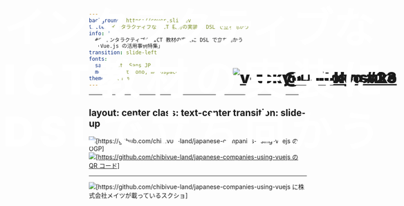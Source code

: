 ```yaml
---
background: https://cover.sli.dev
title: インタラクティブな ICT 教材の実装に DSL で立ち向かう
info: |
  ## インタラクティブな ICT 教材の実装に DSL で立ち向かう
  「Vue.js の活用事例特集」
transition: slide-left
fonts:
  sans: Noto Sans JP
  mono: Input Mono, monospace
theme: ./theme
---
```


<h1>
  <span class="line-1"><span class="accent">インタラクティブ</span>な</span>
  <br />
  <span class="line-2"><span class="accent">ICT教材</span>の実装に</span>
  <br />
  <span class="line-3"><span class="accent">DSL</span>で立ち向かう</span>
</h1>

<p class="abs-bl left-14 bottom-6">
  <a href="https://vuejs-meetup.connpass.com/event/355473/" class="flex gap-3 items-center"><img src="/vuejs-jp.png" alt="v-tokyo" class="w-10 pt-2" />v-tokyo #23</a>
</p>
<p class="abs-br right-14 bottom-6"><a href="https://x.com/naitokosuke">@naitokosuke</a></p>

<style>
h1 {
  margin-top: 2rem;
  font-size: 6rem !important;
  font-weight: 1000;
  line-height: 1.25;

  span {
    color: white;
  }

  .accent {
    color: color-mix(in srgb, var(--slidev-theme-primary), black 10%);
    font-weight: 1000;
  }

  .line-2 { letter-spacing: 1.05rem }
  .line-3 { letter-spacing: 0.82rem }
}

p {
  font-size: 2.25rem;
  font-weight: 1000;
  color: color-mix(in srgb, var(--slidev-theme-primary), black 10%);
}
</style>

---
layout: center
class: text-center
transition: slide-up
---

<div class="relative inline-block">
  <img src="/japanese-companies-using-vuejs.png" alt="[https://github.com/chibivue-land/japanese-companies-using-vuejs の OGP]" class="mx-auto h-130" />
  <a href="https://github.com/chibivue-land/japanese-companies-using-vuejs">
    <img src="/qr-japanese-companies-using-vuejs.png" alt="[https://github.com/chibivue-land/japanese-companies-using-vuejs の QR コード]" class="absolute bottom-4 right-10 z-10 w-70 screen-shot-embed" />
  </a>
</div>

<!--
突然ですが、みなさん、chibivue-land/japanese-companies-using-vuejs っていうリポジトリをご存知でしょうか？

このリポジトリは、chibivue land という Vue.js コミュニティ発のプロジェクトで、日本で Vue.js を採用している企業のリストを集めたリポジトリになっています。

ぜひ PR を送ってみてください〜
-->

---

<img src="/mates-on-japanese-companies-using-vuejs.png" alt="[https://github.com/chibivue-land/japanese-companies-using-vuejs に株式会社メイツが載っているスクショ]" class="flex items-center mx-auto screen-shot-embed" />

<div
  class="animated-ellipse"
  style="top: 54%; left: 8%; width: 594px; height: 90px;"
/>

<img src="/mates-logo.png" alt="株式会社メイツ" class="absolute bottom-66 left-140 w-36 mates-logo" />

<style scoped>
.animated-ellipse {
  @apply absolute border-4 border-red-500;
  transform: scale(0);
  animation: pop-in 0.4s ease-out forwards;
  animation-delay: 1s;
  transform-origin: center;
}
@keyframes pop-in {
  0% { transform: scale(0); opacity: 0; }
  60% { transform: scale(1.2); opacity: 1; }
  100% { transform: scale(1); }
}

img.mates-logo {
  transform: scale(0);
  animation: pop-in 0.4s ease-out forwards;
  animation-delay: 1s;
  transform-origin: center;
}
</style>

<!--
弊社株式会社メイツが一番上に載っているんです！

弊社も Vue.js で開発を行なっています。
-->

---
layout: center
class: text-center
transition: slide-up
---

<h1>株式会社メイツ</h1>

<p :class="$slidev.nav.clicks === 1 ? 'clicked' : ''">一言で表すと</p>

<img src="/edutech.png" alt="edutech" class="mx-auto my-4 px-4" :class="$slidev.nav.clicks === 1 ? 'clicked' : ''" />

<div
  v-if="$slidev.nav.clicks === 1"
  class="overlay"
>
  <img src="/aim-at-logo.png" alt="aim@" class="mx-auto my-4" />
  <img src="/reco-logo.png" alt="reco" class="mx-auto my-4 w-50" />
</div>

<div style="display: none;" v-click />

<style scoped>
p.clicked { color: var(--slidev-theme-background); }
img.clicked { filter: blur(40px); }

.overlay {
  top: 5vh;
}
</style>

<!--
さて、そんな Vue.js を採用している株式会社メイツですが、弊社を一言で表すと...

EdTech 企業です。
教育×テクノロジーで学習を支援しています。

(クリック)

主なプロダクトは 2 つ、aim@ と reco。

どちらも Vue、Nuxt で開発されています。今日は特に aim@ での Vue.js 活用事例についてお話しさせていただきます。
-->

---
layout: center
---

<div class="flex items-center gap-12">
  <div class="flex-shrink-0">
    <a href="https://x.com/naitokosuke"><img src="/naitokosuke-sns-icon.png" class="w-56 h-56 rounded-full shadow-lg" /></a>
  </div>
  <div class="flex-1">
    <h2 class="text-5xl font-bold mb-6">ナイトウコウスケ</h2>
    <ul class="space-y-3 text-3xl">
      <li class="flex items-center">
        <span class="text-[#42b883] mr-2">▸</span>
        Compostion API 生まれ script setup 育ち
      </li>
      <li class="flex items-center">
        <span class="text-[#35495e] mr-2">▸</span>
        <logos-vue class="h-7 mt-1 mr-2" /> 3.2+
      </li>
    </ul>
    <div class="mt-8 pt-6 border-t border-gray-200">
      <p class="text-2xl text-gray-600">
        株式会社メイツ (2025.02~) <img src="/mates-logo.png" class="ml-2 h-10 inline-block" /><br/>
        フロントエンドエンジニア
      </p>
    </div>
  </div>
</div>

<!--
ここで簡単に自己紹介をさせてください。

ナイトウコウスケと申します。

Composition API 生まれ、script setup 育ちということでやらせてもらっています。

2025 年 2 月から株式会社メイツにフロントエンドエンジニアとして入社しました。
-->

---
layout: center
---

<h1 class="text-8xl leading-36 font-bold mb-0">インタラクティブな<br /> ICT 教材の実装に<br /> DSL で立ち向かう</h1>

<div class="overlay overlay-white" v-click>
  <div>
    <h2 class="text-6xl">今日話すこと</h2>
    <ul class="mx-12 list-disc">
      <li class="text-5xl/24">株式会社メイツ</li>
      <li class="text-5xl/24">ICT 教材開発の課題</li>
      <li class="text-5xl/24">aim@ contents definition language</li>
    </ul>
  </div>
</div>

<style scoped>
.overlay { padding: 0 16px; }
</style>

<!--
「インタラクティブな ICT 教材の実装に DSL で立ち向かう」ということで、

（クリック）

今日お話しする内容は大きく 3 つです。

1つ目が株式会社メイツについて。
スライドの理解の補足程度に弊社について紹介させてください。

2つ目が  ICT 教材開発の課題。

そして3つ目が、その課題をどう解決したか、そのキーワードである aim@ contents definition language についてです。

Vue.js をどう活用して、複雑な要件に対応したか、実装の裏側までお見せしたいと思います。

それでは、まず株式会社メイツについて詳しくご紹介させてください。
-->

---
layout: section
---

<h1 class="flex items-center justify-center text-8xl gap-4">
  <span>株式会社メイツ</span>
  <img src="/mates-logo.png" alt="mates inc." class="w-24 mt-4" />
</h1>

<!--
では、改めて株式会社メイツについて詳しくご紹介します。
-->

---
transition: slide-up
---

<div class="grid gap-4 grid-cols-3 items-center text-5xl my-20">
  <ul class="grid gap-12">
    <li class="font-bold underline underline-#D79A02 underline-offset-8">学習塾事業</li>
    <li class="font-bold underline underline-#e82518 underline-offset-8">アプリ事業</li>
  </ul>

  <img src="/mates-teams.svg" alt="[メイツの事業概要図]" class="col-span-2" />
</div>

<!--
メイツは主に 2 つの事業を展開しています。

学習塾事業、直営の学習塾を運営しています。

アプリ事業、ICT 教材の開発・販売を行っています。

右の図を見ていただくと、各チームの関係性がわかると思います。

私が所属しているのがシステム開発チーム。ここでエンジニアがプロダクト開発をしています。

アプリ事業チームは aim@ の営業・販促活動を担当。

コンテンツ開発チームは、実際の教材コンテンツを作っています。
-->

---

<h1 class="flex items-center mb-12">
  <img src="/aim-at-logo.png" alt="aim@" aria-hidden="true" class="w-56" />
</h1>

<div class="grid grid-cols-2 gap-8 items-center">
  <ul class="space-y-4 text-4xl">
    <template v-if="$slidev.nav.clicks === 0">
      <li>学習塾向け ICT 教材</li>
      <li>定期テスト、英検、<br />高校入試、etc...</li>
      <li>Web アプリケーション</li>
    </template>
    <template v-if="$slidev.nav.clicks === 1">
      <li class="flex items-center">Web アプリ <logos-vue class="ml-2 h-8" /></li>
      <li>豊富な問題/解答形式</li>
      <li>マルチデバイス (& PWA)</li>
      <li>時間管理、メディアストリーミング、etc...</li>
    </template>
  </ul>
  <div>
    <img
      src="/aim-at-image.png"
      alt="[aim@ のイメージ]"
      class="mx-auto max-h-96"
    />
  </div>
</div>

<div style="display: none;" v-click />

<!--
では、ここからはアプリ事業の主力プロダクトの aim@ について紹介します。

まず aim@ は学習塾向けの ICT 教材プラットフォームです。

定期テスト対策、英検対策、高校入試対策など、幅広い学習コンテンツを提供しています。

Web アプリケーションとして作られています。

（クリック）

エンジニアイベントということで、aim@ の技術的な側面、特徴について説明します

技術的な特徴としては、Vue.js で構築された SPA です。

そして、ここが今日の話のポイントなんですが、とにかく豊富な問題形式・解答形式に対応しているんです。

マルチデバイス対応もしていて、PC、タブレット、スマートフォンすべてで動きます。PWA 対応も行っています。

他にも時間管理機能やメディアストリーミング機能など、学習に必要な機能を色々実装しています。
-->

---
class: text-center
layout: section
transition: slide-up
---

<h1 class="text-6xl">学習教材のドメイン知識は複雑</h1>

<p class="text-5xl">(一般的な話)</p>

<!--
ここで皆さんに学習教材のことについて少し考えていただきたいです。
塾や学校で使ったことのある学習教材についてです。

学習教材のドメイン知識って、実はめちゃくちゃ複雑なんです。
-->

---
transition: slide-up
---

<div class="mx-auto grid items-center justify-center">
  <h1>多様な学習形式と多様な問題形式</h1>
  <div class="grid grid-cols-3 gap-16 mx-auto">
    <ul class="grid gap-6 text-3xl border border-lightblue-200 bg-lightblue-50 rounded-lg p-4 h-100">
      <li>テスト</li>
      <li>一問一答</li>
      <li>ドリル</li>
      <li>模試</li>
      <li>講義動画</li>
      <li>インプット教材</li>
    </ul>
    <div class="grid col-span-2 grid-cols-2 gap-16 border border-lightblue-200 bg-lightblue-50 rounded-lg p-4 h-100">
      <ul class="grid gap-4 text-3xl">
        <li>択一</li>
        <li>複数選択</li>
        <li>穴埋め</li>
        <li>長文記述</li>
        <li>正誤</li>
        <li>書き順</li>
        <li>並び替え</li>
      </ul>
      <ul class="grid gap-4 text-3xl">
        <li>数式</li>
        <li>画像問題</li>
        <li>長文読解</li>
        <li>グラフ</li>
        <li>リスニング</li>
        <li>スピーキング</li>
        <li>作文添削</li>
      </ul>
    </div>
  </div>
</div>

<!--
見てください、この多様性を。

左側が表現するならば学習形式です。

そして右側が問題形式。これがまた多い。

で、これらの組み合わせも考えられますよね。
テスト中の問題形式が全て同じとは限りませんよね。
-->

---
transition: slide-up
layout: center
class: text-center
---

<h2 class="flex items-center text-7xl">
  <img src="/aim-at-logo.png" class="aim-at-logo" alt="aim@" aria-hidden="true" />
  <span>で扱う問題形式</span>
</h2>

<style scoped>
.aim-at-logo {
  width: 240px;
  margin-right: 1rem;
}
</style>

<!--
aim@ では多様な学習形式、問題形式を対応しているのですが、今回の発表では問題形式に絞って説明していきます。

じゃあ実際に aim@ でどんな問題形式を扱っているか、いくつか  aim@ の学習画面イメージとともにピックアップして紹介します。
-->

---
transition: slide-up
---

<h1 class="text-7xl">ChoiceFormat</h1>

<div class="grid grid-cols-3 gap-4 text-3xl mt-12">
  <ul class="grid gap-4">
    <li>単一選択/複数選択</li>
    <li>複数重複選択</li>
    <li>選択肢の解除機能</li>
    <li>選択肢のシャッフル</li>
    <li>選択肢に数式</li>
    <li>解答欄の結合</li>
  </ul>
  <img
    src="/choice-format.png"
    alt="[選択式問題のスクリーンショット]"
    class="mx-auto col-span-2 screen-shot-embed"
  />
</div>

<!--
まず ChoiceFormat。選択式問題です。

単一選択と複数選択の切り替えはもちろん、複数重複選択っていうのもあって、これは同じ選択肢を何回も選べる機能です。

選択肢の解除もできます。間違えてタップしちゃったときとか。

さらに、選択肢のシャッフル機能。
解答の順番を覚える、学生の最終手段を対策する機能も。

選択肢に数式も表示できます。

解答欄の結合なんていうのもあって、これは一つの解答欄にカンマ区切りで解答を連ねる解答方法です。
-->

---
transition: slide-up
---

<h1 class="text-7xl">WriteFormat</h1>

<div class="grid grid-cols-3 gap-4 text-4xl mt-12">
  <ul class="grid gap-4">
    <li>textarea (作文)</li>
    <li>解答欄の伸び縮み</li>
    <li>解答欄のクリア</li>
  </ul>
  <img
    src="/write-format.png"
    alt="記述形式のスクリーンショット"
    class="mx-auto col-span-2 screen-shot-embed"
  />
</div>

<!--
次は WriteFormat。記述式問題です。

記述といっても答えだけ書くものとか作文のように長文回答もあります。

解答欄の伸び縮みもサポートしています。
いわゆる input 要素だと、長い入力を行うと最初に入力した文字が見えなくなったりしますよね。

解答欄のクリア機能も。
-->

---
transition: slide-up
---

<h1 class="text-5xl">KanjiHiraganaHandWritingFormat</h1>

<div class="grid grid-cols-3 gap-4 text-4xl mt-12">
  <ul class="grid text-5xl gap-4">
    <li>書き順</li>
    <li>消しゴム</li>
    <li>undo</li>
  </ul>
  <img
    src="/kanji-hiragana-hand-writing-format.png"
    alt="手書き形式のスクリーンショット"
    class="mx-auto col-span-2 screen-shot-embed"
  />
</div>

<!--
そして KanjiHiraganaHandWritingFormat。

漢字・ひらがなの手書き入力です。

aim＠ はタブレット学習も対応していて、
主にタブレット学習を想定した問題形式です。

書き順チェック、消しゴム、undo 機能などをサポートしています。
-->

---
transition: slide-up
---

<h1 class="text-7xl">全形式共通</h1>

<div class="grid grid-cols-3 gap-4 text-4xl mt-12">
  <ul class="grid">
    <li>マルバツ</li>
    <li>模範解答</li>
    <li>採点
    </li>
    <li>etc...</li>
  </ul>
  <img src="/scored-with-answer.png" alt="[採点後の模範解答の表示]" class="mx-auto col-span-2 screen-shot-embed" />
</div>

<!--
全形式共通の機能。

マルバツ、模範解答の表示、採点機能、などなど。
-->

---
transition: slide-left
---

<h1 class="text-7xl mb-16">他にも...</h1>

<ul class="space-y-8 text-5xl">
  <li>Hiragana (ひらがなのみ入力)</li>
  <li>SelfScoring (自己採点)</li>
  <li>Speak (音声入力)</li>
  <li>etc...</li>
</ul>

<!--
先ほどご紹介した3つの問題形式（Choice、Write、KanjiHiraganaHandWriting）以外にも、aim@ は様々な問題形式に対応しています。

その他の問題形式として：
- Hiragana: ひらがなのみ入力
- SelfScoring: 自己採点問題 - 生徒自身が模範解答と照らし合わせて採点
- Speak: スピーキング問題 - 音声入力により英語の発音練習などに対応
-->

---
layout: section
transition: slide-up
---

<h1 class="text-6xl">実際のコンテンツ開発とその課題</h1>

<!--
ここまでお見せした問題についても自社で開発していて、弊社のコンテンツ開発チームの方が作成しています。

aim@ のコンテンツ開発にはいくつかの課題がありました。
-->

---
transition: slide-up
---

<h1 v-click>元々の学習画面</h1>

<img src="/old-aim-at.png" alt="元々の学習画面" class="mx-auto screen-shot-embed" />

<p class="text-4xl" v-click>CSV + 問題画像</p>

<ul class="grid gap-4 text-4xl" v-click>
  <li>問題画像の拡大・縮小</li>
  <li>解答欄と問題文が離れている</li>
</ul>

<div class="overlay overlay-blur" v-click>
  <img src="/sp-csv.png" alt="スマホで見た CSV コンテンツ" class="mx-auto my-20 screen-shot-embed" />
</div>

<p v-click class="overlay text-7xl emoji">🥲</p>

<style scoped>
:is(h1, ul, p) {
  position: absolute;
  width: fit-content;
  z-index: 10;
  background-color: var(--vue-green);
  border-radius: 10px;
  padding: 10px;
}

h1 { top: 30px; left: 30px; }

ul { top:300px; right: 10px; }

p { top: 150px; right: 10px; }

p.emoji {
  top: 330px;
  left: 660px;
  z-index: 1000;
  height: 130px;
  width: 130px;
}

.overlay { img { height: 500px; } }
</style>

<!--
こちらも aim@ の学習画面です。
パッと見は教材としては良さそうですが、、、？

（クリック）

これが元々の学習画面です。
左にあるのは問題画像です。

（クリック)

問題文を PDF で作成して、それを画像化していました。

CSV + 問題画像で問題を作成していました。
問題文は PDF を画像化したもの。解答欄の情報は CSV で管理。画像は拡大・縮小のみ。
見てください、解答欄と問題文が完全に分離してるんです。

PC だとまだマシですけど...

（クリック）

見づらいですし解きづらいですね(泣)
-->

---

<img src="/csv-content.png" alt="CSV コンテンツ" class="mx-auto screen-shot-embed h-125" />

<div :class="$slidev.nav.clicks === 0 ? 'hidden' : 'overlay overlay-blur'">
  <div class="text-3xl bg-white/90 p-8 rounded-lg">
    <ul v-if="$slidev.nav.clicks === 1">
      <li>問題文中に出てくる解答欄に直接入力できない</li>
      <li>スマホで見ると問題も解答欄もどちらも狭い</li>
      <li>問題画像の読み込みが完了するまでコンテンツを利用できない</li>
    </ul>
    <ul v-if="$slidev.nav.clicks === 2">
      <li>CSV のバリデーションがめんどい</li>
      <li>コンテンツ作成時のプレビューが大変</li>
      <li>画像データなのでレスポンシブ対応が大変 <br />(画像の拡大縮小くらい)</li>
      <li>PDF は扱いたくない、、、</li>
    </ul>
  </div>
</div>

<div v-if="$slidev.nav.clicks === 3" class="overlay">
  <img
    src="/csv-question-data.png"
    alt="CSV の問題データ"
    class="screen-shot-embed"
  />
</div>

<div style="display: none;" v-click />
<div style="display: none;" v-click />
<div style="display: none;" v-click />

<style scoped>
.overlay {
  position: fixed;
  top: 0;
  left: 0;
  width: 100%;
  height: 100%;
  background: rgba(0, 0, 0, 0.05);
  display: flex;
  justify-content: center;
  align-items: flex-start;
  z-index: 1000;

  > div {
    background: rgba(255, 255, 255, 0.9);
    padding: 2rem;
    border-radius: 0.5rem;
    width: 80%;
    margin-top: 20vh;
    overflow-y: auto;
    box-shadow: 0 4px 6px rgba(0, 0, 0, 0.1);

    h2 {
      font-size: 1.5rem;
      margin-bottom: 1.5rem;
      color: #333;
    }

    ul {
      list-style-type: disc;
      padding-left: 1.5rem;
      margin-bottom: 1rem;

      ul {
        list-style-type: circle;
        margin-top: 0.5rem;
      }
    }

    li {
      margin-bottom: 0.5rem;
      line-height: 1.5;
    }
  }

  img { width: 94%; display: grid; align-self: center; }
}

.hidden { display: none; }
</style>

<!--
元々は CSV + 問題画像 で問題、コンテンツを作成していました。

（クリック）

まずユーザー視点。

問題文中に「（1）の答えは〜」って書いてあっても、その場所に入力できない。下の解答欄まで目線を移動しないといけない。

スマホだと問題も解答欄も狭かった。

画像だから読み込み終わるまでも使えない。

（クリック）

そして開発者視点。

CSV のバリデーションが大変です。

プレビュー機能も大変。

画像データだからレスポンシブ対応も大変。

PDF は扱いたくない。
-->

---
layout: section
transition: slide-up
---

<h1 class="text-8xl">DSL で立ち向かう</h1>

---
transition: slide-up
---

<h1>何でどうやってコンテンツを作る？(ベース)</h1>

<br />

<ul class="grid gap-8 text-6xl">
  <li>LaTeX？ <devicon-latex /></li>
  <li>HTML？ <logos-html5 /></li>
  <li>Markdown？ <logos-markdown /></li>
  <li>独自フォーマット？</li>
</ul>

<style scoped>
h1 { font-size: 46px; }
</style>

<!--
CSV 以外の選択肢を考えてみましょう、新しいコンテンツフォーマットを何にするか。
HTML？、Markdown？、LaTeX？、独自フォーマット？
-->

---
transition: slide-up
---

<h1 class="flex items-center gap-5 mb-0">LaTeX <devicon-latex text-7xl mt-2 /></h1>

<br />
<br />

<p class="text-6xl flex gap-2 items-center"><mdi-circle-outline class="text-green-500" />表現力</p>
<small class="ml-20">数式や図表の表現力が高い</small>

<br />
<br />

<p class="text-6xl flex gap-2 items-center"><mdi-triangle-outline class="text-blue-500" />Web との親和性</p>
<small class="ml-20">HTML に変換できるけど、、、</small>

<br />
<br />

<p class="text-6xl flex gap-2 items-center"><mdi-triangle-outline class="text-blue-500" />馴染みのない開発者も多少</p>
<small class="ml-20">開発者都合だけど、、、</small>

<!--
まず LaTeX。

表現力、特に数式の表現力はピカイチです。教材では数式めちゃくちゃ使うので、これは魅力的。

図表とか複雑なレイアウトもできる。印刷してもキレイ。

でも...Web との親和性がちょっと...

HTML に変換できるっちゃできるけど、完璧じゃない。

あと、開発者もそうだけど、コンテンツ開発チームの人たちが LaTeX 知ってるかっていうと...

数式は魅力的だけど、Web アプリのフォーマットとしては厳しいなと。

ちなみにぼくは大学の課題は Word でやってました。
-->

---
transition: slide-up
---

<h1>HTML <logos-html5 /> (+ CSS)</h1>

<br />
<br />

<p class="text-6xl flex gap-2 items-center"><mdi-circle-outline class="text-green-500" />Web での表現力</p>

<br />
<br />

<p class="text-6xl flex gap-2 items-center"><mdi-close class="text-red-500" />手書きが面倒</p>
<small class="ml-20">タグを全部書くのが大変</small><br />
<small class="ml-20">数式も MathML で書く、、、？</small>

<!--
次、HTML。

Web での表現力は当然最高です。だって Web の標準ですから。

手書きは大変ですよね。
数式も MathML でも書けますが、、、
-->

---
transition: slide-up
---

<h1>Markdown <logos-markdown /></h1>

<br />
<br />

<p class="text-6xl flex gap-2 items-center"><mdi-circle-outline class="text-green-500" />比較的書きやすい/読みやすい</p>

<br />
<br />

<p class="text-6xl flex gap-2 items-center"><mdi-circle-outline class="text-green-500" />拡張が容易</p>
<small class="ml-20">既存のプロセッサやプラグインが利用できる(markdown-it など)</small>

<!--
そして Markdown。

比較的書きやすいし、読みやすいですよね。

拡張も簡単。
パーサー、markdown-it とか使えばプラグインも使える。
-->

---
layout: center
transition: slide-left
---

<div class="grid gap-8 text-7xl">
  <p>HTML を書きたい！</p>
  <p>(手書きは大変)</p>
  <p>HTML を簡潔に書きたい！！</p>
  <p>基本的には Markdown で</p>
  <p>LaTeX などは局所的に</p>
</div>

---
layout: section
class: text-7xl
transition: view-transition
---

<br />

<h1 class="flex items-center justify-center gap-12">
  <span class="view-a">A</span><span class="view-c">C</span><span class="view-d">D</span><span class="view-l">L</span>
</h1>

<style scoped>
.view-a { view-transition-name: a; color: var(--aim-at-red) !important; }
.view-c { view-transition-name: c; color: var(--aim-at-red) !important; }
.view-d { view-transition-name: d; color: var(--aim-at-red) !important; }
.view-l { view-transition-name: l; color: var(--aim-at-red) !important; }
</style>

---
layout: center
class: text-center
transition: view-transition
---

<h1><span class="view-a">A</span>im@ <span class="view-c">C</span>ontents <span class="view-d">D</span>efinition <span class="view-l">L</span>anguage</h1>

<style scoped>
.view-a { view-transition-name: a; color: var(--aim-at-red); }
.view-c { view-transition-name: c; color: var(--aim-at-red); }
.view-d { view-transition-name: d; color: var(--aim-at-red); }
.view-l { view-transition-name: l; color: var(--aim-at-red); }
</style>

---
transition: slide-up
---

<h1>
  <span class="view-a">A</span>im@ 
  <span class="view-c">C</span>ontents 
  <span class="view-d">D</span>efinition 
  <span class="view-l">L</span>anguage
</h1>

<div class="grid gap-16">
  <h2 class="text-4xl grid items-center">
    Markdown 拡張した DSL <span class="text-2xl">
    (<span class="font-bold text-#2897c8">D</span>omain <span class="font-bold text-#2897c8">S</span>pecific <span class="font-bold text-#2897c8">L</span>anguage)</span>
  </h2>
  <div class="grid grid-cols-3 gap-24">
    <div>
      <ul class="grid gap-2 text-3xl">
        <li>KaTeX</li>
        <li>ルビ、画像、動画</li>
        <li>sanitize</li>
      </ul>
    </div>
    <div class="col-span-2">
      <ul class="grid gap-2 text-3xl">
        <li>塾固有のレイアウト</li>
        <li>専用のタグ</li>
        <li>問題ごとのメタ情報</li>
      </ul>
    </div>
  </div>
  <div v-click class="overlay overlay-white">
    <div>
      <p class="text-5xl text-center">
        <span>1 問の問題、ヒント、解説、メタ情報を</span><br />
        <span>1 つのファイルで記述できる</span>
      </p>
      <p class="text-3xl text-end mt-15 mr-5"><logos-vue text-3xl mr-2 />SFC...?</p>
    </div>
  </div>
</div>

<style scoped>
.view-a { view-transition-name: a; color: var(--aim-at-red); }
.view-c { view-transition-name: c; color: var(--aim-at-red); }
.view-d { view-transition-name: d; color: var(--aim-at-red); }
.view-l { view-transition-name: l; color: var(--aim-at-red); }

.overlay {
  p:first-child {
    margin-top: 100px;
    background-color: var(--slidev-theme-background);
    padding: 10px;
    border-radius: 10px;
    border: 2px solid var(--slidev-theme-text);
  }
}
</style>

<!--
ここからは、実際にメイツで使用しているDSLである「ACDL」についてご紹介します。

ACDLは「Aim@ Contents Definition Language」の略で、教材コンテンツを記述するためのMarkdownベースのDSLです。

このDSLには以下の特徴があります：

1. Markdownの拡張機能
   - KaTeXによる数式表現
   - ルビ（ふりがな）機能
   - 画像・動画の埋め込みサポート

2. 塾業界特有の機能
   - 塾固有のレイアウト
   - 専用タグ（<aim-question>、<aim-hint>、<aim-answer>）
   - 問題ごとのメタ情報管理

3. セキュリティと品質
   - XSS対策のためのsanitize処理
   - 安全な属性・タグのみを許可する厳格な制御

クリックすると表示される最後のメッセージにある「SFC」は、Vue.jsのSingle File Componentを意識した設計思想を示唆しています。
-->

---
transition: slide-up
---

<h1 class="text-4xl">ACDL 例</h1>

<div class="grid grid-cols-2 gap-2">

<!-- prettier-ignore -->
```markdown
<aim-question>
## 因数分解小テスト

### １. 因数分解しなさい

(1) $9x^2 - 16=$ <aim-input />
</aim-question>

<aim-meta>
配点: '0'
解説画像:
  - kaisetsu.png
問題種類*: その他
問題形式: 演習問題形式
...
</aim-meta>
```

```markdown
<aim-answer>
(1) $9x^2 - 16 = (3x + 4)(3x - 4)$

<aim-img
  filename="kaisetsu.png"
  width="600px"
/>
</aim-answer>

<aim-hint>
# ヒント

- ヒント 1
- ヒント 2
- ヒント 3

</aim-hint>
```

</div>

<style scoped>
:deep(.slidev-code) {
  code {
    font-size: 1.2rem;
    line-height: 1.3;
  }
}
</style>

<!--
# ACDL の例

こちらが ACDL の実際の記述例です。

左側に問題とメタ情報、右側に解答とヒントが記述されています。

- aim-question タグで問題文を記述
- aim-input タグで解答欄を配置
- aim-meta タグで配点や問題種別などのメタ情報を管理
- KaTeX で数式を表現

このように、一つのファイルで問題、解答、ヒント、メタ情報をすべて管理できます。
Vue の SFC のようなイメージですね。
-->

---

<img src="/cms-example.png" alt="aim@ CMS のサンプル" class="w-200 mx-auto screen-shot-embed" />

<!--
# ACDL コンテンツを管理する CMS

こちらは実際に ACDL で記述したコンテンツを管理する CMS の画面です。

CMS も自社で開発しています。

左側に ACDL のエディタ、右側にプレビューが表示されています。
コンテンツ開発者はリアルタイムでプレビューを確認しながら、問題を作成できます。

SFC のように単一のファイルになっていることで、CMS エディタを使わなくても手元のエディタでファイルを編集することも可能です。
CMS からダウンロードして、手元のエディタで修正してアップロードする、、、のように

これにより、CSV + 画像の時代と比べて、コンテンツ開発の DX が大幅に改善されました。
-->

---
layout: section
transition: slide-up
---

<h1 class="text-6xl">ACDL のランタイム</h1>

<!--
# ACDL のランタイム
-->

---
transition: slide-up
layout: center
---

<div class="grid grid-cols-2 gap-6">
  <div class="border border-gray-300 rounded-xl p-6 shadow-lg w-110">
    <h2 class="text-4xl font-bold mb-4">ユーザー入力</h2>
    <ul class="space-y-2 text-2xl">
      <li class="flex items-start">
        <span class="mr-2 mt-1">•</span>
        自作ソフトウェアキーボード
      </li>
      <li class="flex items-start">
        <span class="mr-2 mt-1">•</span>
        入力フィールドの状態管理
      </li>
      <li class="flex items-start">
        <span class="mr-2 mt-1">•</span>
        解答のバリデーション
      </li>
    </ul>
  </div>
  <div class="border border-gray-300 rounded-xl p-6 shadow-lg">
    <h2 class="text-4xl font-bold mb-4">メディアの取り扱い</h2>
    <ul class="space-y-2 text-2xl">
      <li class="flex items-start">
        <span class="mr-2 mt-1">•</span>
        ストリーミング
      </li>
      <li class="flex items-start">
        <span class="mr-2 mt-1">•</span>
        プレイヤー
      </li>
      <li class="flex items-start">
        <span class="mr-2 mt-1">•</span>
        認可
      </li>
      <li class="flex items-start">
        <span class="mr-2 mt-1">•</span>
        cleanup の処理
      </li>
    </ul>
  </div>
</div>

<!--
# DSL だけでは動かない

ACDL で記述しただけでは、まだインタラクティブな教材は完成しません。
実際に動作させるためには、様々な技術要素を実装する必要があります。

これは一般的なプログラミング言語でも同じです。
- 言語仕様（Language Specification） だけでは実行できない
- ランタイム（Runtime Environment） が必要
- インタープリタ/コンパイラ（Interpreter/Compiler） による変換
- 実行環境（Execution Environment） でのリソース管理

ACDL も同様に、DSL として以下が必要：
- パーサー（Parser）：ACDL を解析して AST に変換
- レンダラー（Renderer）：AST から HTML を生成
- ランタイムシステム（Runtime System）：インタラクティブ機能の実装

そしてここからが本題です。実際にインタラクティブな教材として動作させるために必要な技術要素を見てみましょう。

左側のボックス：ユーザー入力
- 自作ソフトウェアキーボード：数式入力、英語入力、手書き入力など、様々な入力方法に対応
- 入力フィールドの状態管理：フォーカス状態、入力値、バリデーション状態など
- 解答のバリデーション：数式の正しさ、文字数制限など

右側のボックス：メディアの取り扱い
- ストリーミング：動画や音声のストリーミング再生
- プレイヤー：再生・一時停止・シークなどの制御
- 認可：メディアファイルへのアクセス権限管理
- cleanup の処理：メモリリークを防ぐための適切なリソース管理

これらの複雑な機能を実装しつつ、先ほど話した「Vue と生 DOM の混在」「命令的な記述」「nextTick() 問題」といった課題を解決する必要があります。

実際の動作にはランタイム実装が不可欠で、これが今日のメインテーマです。
-->

---

<h1>インタラクション実装 (ランタイム) の課題</h1>

<br />

<div v-if="$slidev.nav.clicks === 0" class="text-4xl grid">
  <ul class="grid gap-10">
    <li>コンテンツは DSL で記述されて、生の HTML (DOM) <br />に変換される</li>
    <li><logos-vue /> で実装する部分と生 DOM を混ぜ合わせて<br />インタラクティブにする必要がある</li>
  </ul>
  <br />
  <span class="mb-4 text-3xl">例えば</span>
  <span class="text-2xl font-bold">ソフトウェアキーボード、採点処理時に正誤を表示、etc...</span>
</div>

<div v-if="$slidev.nav.clicks === 1" class="overlay overlay-white">
  <div>
    <ul class="text-4xl grid gap-6">
      <li>愚直にやると <logos-vue /> の世界と生 DOM の世界を<br />何度も行き来することになる</li>
      <li>
        生 DOM をいじると UI の記述が命令的になる
        <ul class="mt-6 text-3xl grid gap-4 list-disc px-10">
          <li>selector はどうするか</li>
          <li>その時点での DOM 全体の構造が不明</li>
          <li>イベントリスナーの管理がめんどくさい</li>
        </ul>
      </li>
    </ul>
    <p class="mt-12 font-bold text-4xl text-center">UI の仕様がわからなくなる (なんでもできてしまう)</p>
  </div>
</div>

<p v-if="$slidev.nav.clicks === 2" class="text-4xl leading-18">
  あらゆるところで <logos-vue /> のスケジューラーのことを考慮<br />しながら実装する必要がある
  <br />
  <span class="text-3xl">(どこで nextTick() を使うか使わないか)</span>
</p>

<template v-if="$slidev.nav.clicks === 3">
  <p class="text-4xl font-bold underline mt-4">これらをうまく解決したい</p>

  <ul class="text-5xl grid gap-10 mt-10">
    <li><logos-vue /> と生 DOM の組み合わせ</li>
    <li>生 DOM 操作の命令的な記述</li>
    <li><logos-vue /> のスケジューラー (nextTick())</li>
  </ul>
</template>

<div style="display: none;" v-click />
<div style="display: none;" v-click />
<div style="display: none;" v-click />

<style scoped>
h1 { font-size: 47px; }
</style>

<!--
DSL で作られた教材コンテンツは後で触れますが、静的な HTML に変換されます。
ただの静的な HTML として表示するだけでなく、インタラクティブにする必要があります。

DSL から生成された生の DOM と、Vue.js で実装するインタラクティブな機能を組み合わせる必要があるという話です。

ソフトウェアキーボードは、例えば数学の問題で数式を入力する際に、特殊な記号（分数、ルート、累乗など）を簡単に入力できるようにする仮想キーボードのことです。通常のキーボードでは入力しづらい数学記号を、画面上のボタンをクリックして入力できます。

(クリック)

Vue.js の仮想 DOM の世界と、DSL から生成された実際の DOM を行き来すると、どちらがどの部分を管理しているのか複雑になります。

生の DOM を直接操作すると：
- どの要素を選ぶか（querySelector など）を文字列で指定する必要がある
- DOM の構造が変わったときに壊れやすい
- イベントリスナーの登録・解除を手動で管理する必要がある
- コードを読んでも、どういう UI になるのか想像しづらい

(クリック)

Vue.js には内部的にスケジューラーがあり、DOM の更新タイミングを最適化しています。

nextTick() は、Vue が DOM を更新した後に実行したい処理を予約する関数です。Vue と生 DOM を混在させると、このタイミング制御が複雑になり、バグの原因になりやすいです。
「`nextTick()` を使わないと動かない」みたいなコメントが、、、
-->

---
transition: slide-up
---

<h1 class="text-6xl">ランタイムの実装のアプローチ</h1>

<p class="text-5xl mt-16">実装を 2 つの空間に分離する</p>

<div class="grid grid-cols-2 gap-8 mt-10">
  <div class="border p-8 border-solid border-gray-300 rounded-lg">
    <h2 class="text-6xl mb-4 font-bold">Infra</h2>
    <p class="text-4xl mt-8">UI 更新の仕組み</p>
  </div>
  <div class="border p-8 border-solid border-gray-300 rounded-lg">
    <h2 class="text-6xl mb-4 font-bold">Impl</h2>
    <p class="text-4xl mt-8">ビジネスロジック</p>
  </div>
</div>

<!--
Infra: Bridge を動くようにする、Bridge が更新されたらどう UI を更新するかについての実装
Impl: Bridge を使って UI に関するビジネスロジックをかく
-->

---

# Infra のアーキテクチャ

<img
  src="/aim-at-markdown-arch.png"
  alt="aim@ のアーキテクチャ"
  class="w-145 mx-auto"
/>

<p
  style="position: absolute; bottom: 345px; right: 520px;"
  class="text-4xl description"
  v-click
>
  宣言的な UI の状態
  <br />
  (デカい reactive object)
</p>

<p
  style="position: absolute; bottom: 130px; right: 100px;"
  class="text-4xl description"
  v-click
>
  ACDL → HTML
</p>

<p
  style="position: absolute; bottom: 235px; right: 20px;"
  class="text-4xl description"
  v-click
>
  HTML にインタラクティブな機能を注入
</p>

<style scoped>
.description {
  background-color: var(--slidev-theme-accent);
  color: var(--slidev-theme-background);
  padding: 10px 20px;
  border-radius: 10px;
  font-weight: bold;
}
</style>

<!--
それでは、Infra レイヤーのアーキテクチャを見ていきましょう。

この図は、aim@ のランタイムがどう動いているかを示したものです。
大きく3つのコンポーネントに分かれています。

（クリック）

Bridge。
これは巨大なリアクティブオブジェクトで、UI のすべての状態を管理しています。
選択肢の選択状態、入力値、フォーカス状態、採点結果など、あらゆる情報がここに集約されています。
Vue.js の ref() で作られているので、状態が変わると自動的に UI が更新されます。

（クリック）

Render。
ACDL で書かれたマークダウンを HTML に変換する役割です。
markdown-it をベースに、独自の拡張を加えて、aim-input タグなどを適切な HTML に変換します。

（クリック）

Hydration。
Render で生成された静的な HTML に、インタラクティブな機能を注入します。
イベントリスナーの設定、Bridge との接続、DOM 要素の参照保持などを行います。

それぞれ詳しく見ていきましょう。
-->

---

<h1 class="text-6xl">Render</h1>

<div class="grid grid-cols-3">
<div>

<ul class="grid gap-4 text-4xl">
  <li>ACDL → HTML</li>
  <br />
  <li>pre process</li>
  <li>post process</li>
  <li>sanitize</li>
</ul>

</div>
<div class="col-span-2">

<!-- prettier-ignore -->
```ts
function render(
  s: string,
  opts?: RenderOptions
): string {
  return [
    preProcess,
    markdown.render,
    postProcess,
    sanitize,
  ].reduce((acc, p) => p(acc, opts), s);
}

interface RenderOptions {
  shouldRenderMedia: boolean;
  isVertical: boolean;
  // etc...
}
```

</div>
</div>

<div
  v-if="$slidev.nav.clicks === 1"
  class="overlay overlay-blur"
  style="overflow: hidden; padding: 10px;"
>
<div class="w-200 relative">

<div class="absolute top-7 right-10 text-white bg-gray-800 px-2 py-1 rounded text-3xl font-bold z-10">ACDL</div>

<!-- prettier-ignore -->
```html
## 因数分解小テスト

### １. 因数分解しなさい

(1) $9x^2 - 16=$ <aim-input />
```

<div
  class="absolute top-7 right-10 text-white bg-gray-800 px-2 py-1 rounded text-3xl font-bold z-10"
  style="margin-top: 10rem;;"
>
  HTML
</div>

<br />

```html
<div class="pa-2 rendered overflow-y-auto full-height">
  <h2>因数分解小テスト</h2>
  <h3>１. 因数分解しなさい</h3>
  <p>
    (1)
    <span class="katex">
      <span class="katex-html">
        <span class="base">
          <span
            class="strut"
            style="height:0.897438em;vertical-align:-0.08333em;"
          ></span>
          <span class="mord">9</span>
          <span class="mord">
            <span class="mord mathnormal">x</span>
            <span class="msupsub">
              <span class="vlist-t">
                <span class="vlist-r">
                  <span class="vlist" style="height:0.8141079999999999em;">
                    <span style="top:-3.063em;margin-right:0.05em;">
                      <span class="pstrut" style="height:2.7em;"></span>
                      <span class="sizing reset-size6 size3 mtight">
                        <span class="mord mtight">2</span>
                      </span>
                    </span>
                  </span>
                </span>
              </span>
            </span>
          </span>
          <span
            class="mspace"
            style="margin-right:0.2222222222222222em;"
          ></span>
          <span class="mbin">−</span>
          <span
            class="mspace"
            style="margin-right:0.2222222222222222em;"
          ></span>
        </span>
        <span class="base">
          <span
            class="strut"
            style="height:0.64444em;vertical-align:0em;"
          ></span>
          <span class="mord">1</span>
          <span class="mord">6</span>
          <span
            class="mspace"
            style="margin-right:0.2777777777777778em;"
          ></span>
          <span class="mrel">=</span>
        </span>
      </span>
    </span>
    <span class="question-field">
      <span class="question-field-input-wrapper">
        <input class="question-field-input" data-aim-tag="" placeholder="" />
      </span>
      <span class="question-field-error"></span>
    </span>
  </p>
</div>
```

</div>
</div>

<div v-click style="display: none;" />

<style scoped>
.overlay {
  display: grid;
  justify-items: center;
}

:deep(.slidev-code) {
  code { font-size: 1.1rem; line-height: 1.2; }
}
</style>

<!--
Render についてです。

実は render と言いつつ、preProcess、postProcess、sanitize も含まれています。

RenderOptions で、縦書きモードやメディア表示の制御など、レンダリング時の設定を指定します。

（クリック）

実際の変換例はこんな感じです。
-->

---
transition: slide-up
---

<h1 class="text-5xl">Bridge</h1>

<div class="grid gap-8">
<ul class="grid gap-2">
  <li class="text-3xl">宣言的な UI の状態</li>
  <li class="text-3xl">問題データから作成されるリアクティブオブジェクト</li>
</ul>

<div>

<img src="/vue-bridge-dom.drawio.svg" alt="what is bridge?" class="w-170 mx-auto" />

</div>
</div>

<!--
Bridge について。

Bridge とはその名の通り、橋渡しの役割をもつオブジェクトです。

Vue と 実 DOM を繋ぐ役割を持っています。

宣言的な  UI の状態を表現しています。

問題データから取得される巨大なオブジェクト、リアクティブオブジェクトです。
-->

---
layout: center
transition: slide-up
---

<img src="/bridge-structure.drawio.svg" alt="what is bridge?" class="h-120 mx-auto" />

<div v-if="$slidev.nav.clicks === 1" class="overlay overlay-blur">
<div class="bg-white/90 p-8 rounded-lg">

```ts
const bridge = ref<MarkdownQuestionBridge | null>(null);

interface MarkdownQuestionBridge {
  questionFormatsBridges: QuestionFormatBridge[];
}

type QuestionFormatBridge =
  | SingleFormatBridge
  | SpeakFormatBridge
  | ChoiceFormatBridge
  | WriteFormatBridge
  | SelfScoringFormatBridge;
//  ...
```

</div>
</div>

<div v-click style="display: none;" />

<style scoped>
.overlay {
  > div {
    width: fit-content;
    display: grid;
    justify-self: center;
    place-items: center;
    height: 100%;

    :deep(.slidev-code) {
      code {
        font-size: 1.5rem;
        line-height: 1.3;
      }
    }
  }
}
</style>

<!--
Bridge の構造を図にするとこのようになります。

ユーザーからの入力を受け取るためのキーボードの情報を持ちます。

また、解答のの正誤情報も持ちます。

QuestionField とは HTMLInputElement とそのラッパーであり、入力された値や class 名のリストを持ちます。

(クリック)

コードで簡略的に表現するとこのようになります。
-->

---
transition: slide-left
---

<h1 class="text-5xl">Bridge は巨大リアクティブオブジェクト</h1>

<div class="grid gap-8 mt-12">
  <p class="text-5xl text-gray-600"><span v-mark="{ color: 'var(--aim-at-red)' }">すべての UI 状態を管理</span></p>

  <div class="mt-8">
    <p class="text-4xl flex items-center gap-2"><logos-vue /> の reactivity system が嬉しい</p>
    <div class="grid grid-cols-2 gap-8 mt-12">
      <div class="p-8 border bg-#42b883 rounded-lg text-center">
        <p class="text-4xl font-bold text-#35495e">.value</p>
      </div>
      <div class="p-8 border bg-#35495e rounded-lg text-center">
        <p class="text-4xl font-bold text-#42b883">deep watch</p>
      </div>
    </div>
  </div>
</div>

<style scoped>
.text-aim-at-red { color: var(--aim-at-red); }
</style>

<!--
# Bridge と Vue の相性

Bridge は巨大なリアクティブオブジェクトとして、すべての UI 状態を管理しています。

(クリック)

全ての UI の状態を管理、表現する単一のリアクティブオブジェクトです。

Vue の reactivity system と特に相性が良い点：

## .value インターフェース
```ts
bridge.value.questionFormatsBridges[0].values[0] = "新しい値"
// → 自動的に UI が更新される
```

深くネストしたプロパティへのアクセスでも、Vue の reactivity が追跡してくれるため、
値を変更するだけで自動的に UI が更新されます。

## deep watch
```ts
watch(bridge, () => {
  hydratedHandler?.update?.()
}, { deep: true })
```

`{ deep: true }` オプションにより、巨大なオブジェクト構造の中の
どこかが変更されても検知できます。

Vue の Proxy ベースの reactivity system は、
このような巨大なオブジェクト構造でも効率的に動作します。
-->

---
transition: slide-up
---

<h1 class="text-8xl">Hydration</h1>

<br />

<div class="grid grid-cols-2">

<ul class="grid gap-10 ">
  <li class="text-4xl">DOM と Bridge のリンク</li>
  <li class="text-3xl">Vue の世界の外で DOM 操作</li>
</ul>

```ts
hydrate({
  markdownQuestionBridge,
  inputElementClassName,
  // ...
});
```

</div>

<style scoped>
:deep(.slidev-code) {
  height: fit-content;
  code {
    font-size: 1.5rem;
    line-height: 1.3;
  }
}
</style>

<!--
SSR やってる人は聞き覚えがあるかもしれませんね。静的な HTML に動的な機能を注入するプロセスです。

Hydration の役割は2つ。

1つ目、DOM と Bridge のリンク。
Render で生成された HTML の DOM 要素を取得して、Bridge の状態と接続します。

2つ目、Vue の世界の外で DOM 操作。
ACDL から生成された DOM は Vue の管理外なので、イベントリスナーの設定とか、直接 DOM をいじる必要があるんです。

hydrate 関数に Bridge とセレクタ情報を渡すと、静的な HTML が動的になります。

SSR の Hydration と似てますけど、Vue の仮想 DOM じゃなくて、独自の Bridge を使ってるところが違います。
-->

---
transition: slide-up
---

<p class="text-5xl">{{ message }}</p>

<br />
<br />

````md magic-move
```ts
const real: document.getElementById(hydrationId);
```

```ts
ctx.markdownQuestionBridge.value?.questionFormatsBridges.forEach(
  (markdownQuestionFormat, i) => {
    switch (markdownQuestionFormat.type) {
      case QuestionFormatBridgeType.Write:
      case QuestionFormatBridgeType.Choice: {
        hydrateInput(ctx, real, markdownQuestionFormat, i);
        break;
      }
      // ...
    }
  }
);
```

```ts
function hydrate(ctx: HydrateContext): HydratedHandler {
  // ...
  const update = () => {
    try {
      internalUpdate(ctx, real);
    } catch (e) {
      // error handling
    }
  };

  // HydratedHandler
  return { update /* ... */ };
}
```
````

<script setup>
import { computed } from "vue";
const message = computed(() => {
  if ($slidev.nav.clicks === 0) return "1. 対象の DOM 要素を取得";
  if ($slidev.nav.clicks === 1) return "2. DOM に Bridge を hydrate ";
  if ($slidev.nav.clicks === 2) return "3. HydratedHandler の生成";
  return "";
});
</script>

<style scoped>
:deep(.slidev-code) {
  font-size: 1.4rem !important;
  line-height: 1.3 !important;
}
</style>

<!--
Hydration のプロセスは3ステップ。

1つ目、対象の DOM 要素を取得。
querySelector で ACDL から生成された解答欄を全部取ってきます。

2つ目、DOM に Bridge を hydrate。
Bridge の各 QuestionFormat に対応する DOM 要素を見つけて、hydrateInput を実行。これで DOM と Bridge の状態がつながります。

3つ目、HydratedHandler の生成。
update 関数を返します。Bridge の状態が変わったときに、この update を呼ぶと DOM が更新される仕組み。

「これって SSR の Hydration と同じ？」ってよく聞かれるんですけど、概念は似てます。でも Vue の仮想 DOM じゃなくて独自の Bridge を使ってるところが違います。
-->

---

<!-- prettier-ignore -->
```ts
// bridge を生成
bridge.value = build(questionFormats, /* ... */);

// DOM を生成 (v-html で挿入)
renderedQuestionText.value = render(acdl, /* ... */);

// bridge を DOM に hydrate
nextTick(() => {
  hydratedHandler = hydrate({
    markdownQuestionBridge: bridge,
    targetSelector: "#question-42445345736", 
    /* ... */
  });
});
```

<br />

<!-- prettier-ignore -->
```ts
// Bridge を watch して受け取った HydratedHandler を実行することで UI を更新する
const bridge = ref<MarkdownQuestionBridge | null>(null);
watch([bridge, activeQuestionFieldInfo], () => hydratedHandler?.update?.(), 
  { deep: true },
);
```

<div v-if="$slidev.nav.clicks === 1" class="overlay">

<img
  src="/aim-at-markdown-arch.png"
  alt="aim@ のアーキテクチャ"
  class="mx-auto h-130"
/>

</div>

<div v-click style="display: none;" />

<style scoped>
h1 {
  font-size: 4rem;
  position: absolute;
  top: 10px;
  right: 10px;
  z-index: 999;
  border: 1px solid var(--slidev-theme-text);
  padding: 1px;
  border-radius: 10px;
}


:deep(.slidev-code) {
  code {
    font-size: 1.1rem;
    line-height: 1.3;
  }
}
</style>

<!--
実際のコードでどう実装してるか見てみましょう。

まず Bridge を生成。
```ts
bridge.value = build(questionFormats, /* ... */);
```
問題データから巨大なリアクティブオブジェクトを作ります。

次に HTML を生成。
```ts
renderedQuestionText.value = render(markdown, /* ... */);
```
ACDL を HTML に変換。これを v-html で DOM に突っ込みます。

そして Hydration。
```ts
nextTick(() => {
  hydratedHandler = hydrate({ /* ... */ });
});
```
nextTick 重要です！DOM のレンダリングを待たないと、hydrate が空振りします。

最後に自動更新の設定。
```ts
watch([bridge, activeQuestionFieldInfo], () => hydratedHandler?.update?.(), 
  { deep: true },
);
```
deep: true で Bridge の中身まで全部監視。変更があったら update を呼ぶ。

（クリック）

この図を見ると、全体の流れがわかりやすいですね。Bridge が中心にあって、Render と Hydration がそれを DOM につなげている。

これで ACDL のコンテンツが Vue.js のリアクティビティを活かした教材になるんです。
-->

---

<h1 class="text-7xl">ここまでで Infra は揃った</h1>

<br />

<p class="text-6xl leading-18">Bridge を操作することで<br />UI が更新される</p><br />
<p class="text-6xl leading-18">Bridge を使って UI に関する<br />ビジネスロジックを実装していく</p>

<!--
ここまでで Infra は揃いました。

Bridge、Render、Hydration。この3つで基盤ができました。

Bridge を操作すれば UI が更新される。Vue の reactivity のおかげで自動的に。

生 DOM と Vue の世界もつながった。

じゃあ次は、この基盤の上にビジネスロジックを乗せていきます。それが Impl レイヤーです。
-->

---

<h1 class="text-5xl">Impl</h1>

<div class="grid gap-8">
  <p class="text-4xl">Bridge を使って UI に関するビジネスロジックを記述</p>

  <ul class="grid gap-4 text-3xl">
    <li>時間切れ → 自動採点 → <mdi-circle-outline class="text-green-500" /><mdi-close class="text-red-500" /></li>
    <li>学習フェーズ (回答中、採点後、見直し) の変更 → UI の更新</li>
    <li>選択肢選択のビジネスロジック <span class="text-xl">(コンテンツの設定によって挙動が変わる)</span>
      <ul class="mt-3 text-xl list-disc ml-6">
        <li :class="$slidev.nav.clicks === 1 ? 'text-aim-at-red' : ''">選択済み選択肢 (追加されるのか、解除されるのか)</li>
      </ul>
    </li>
    <li>数式入力の不正な入力に対するバリデーション
      <ul class="mt-3 text-xl list-disc ml-6">
        <li>累乗のネストや 2 重根号、半分数の禁止、etc...</li>
      </ul>
    </li>
    <li>
      <span :class="$slidev.nav.clicks === 1 ? 'text-aim-at-red' : ''">左右キーの押下で解答欄移動</span>、etc...
    </li>
  </ul>

  <div v-if="$slidev.nav.clicks === 1" class="overlay overlay-blur">
    <p class="text-4xl leading-relaxed px-8">
      中でも DSL によってレンダリングされた部分からの<br />イベント (input, focus, blur, etc...) は <span class="text-aim-at-red">UserAction</span> <br />という名前で実装されている
    </p>
  </div>
</div>

<!--
Impl レイヤーでは、Bridge を使って教材のビジネスロジックを実装します。

例えばこんなの。

時間切れになったら自動採点。タイマーが0になったら、Bridge の状態を変えて、マルバツを表示。

学習フェーズの管理。回答中、採点後、見直し。それぞれで UI の振る舞いが違う。

（クリック）

選択肢選択のロジック。これが結構複雑で、単一選択なのか複数選択なのか、すでに選択済みだったら解除するのか追加するのか...

数式入力のバリデーション。2の2の2乗みたいな累乗のネストはダメとか、二重根号はダメとか。数学的におかしいものを弾く。

左右キーで解答欄移動。これ地味に便利。

（クリック）

これらのイベント処理を UserAction という概念でまとめています。DSL でレンダリングされた要素からのイベントを、きれいに処理できるようにしました。
-->

<div v-click style="display: none;" />

<style scoped>
.overlay {
  z-index: 999;
  padding: 2rem;

  > p {
    margin-bottom: 250px;
    padding: 1rem;
    border-radius: 1rem;
    background-color: var(--slidev-theme-background);
    height: fit-content;
    border: 2px solid var(--slidev-theme-text);
  }
}

.overlay-blur { backdrop-filter: blur(1px); }

.text-aim-at-red { color: var(--aim-at-red); }
</style>

---

<h1 class="text-4xl">キーボードごとに多様なアクションが実装</h1>

<br />
<br />
<br />

<img v-if="$slidev.nav.clicks === 0" src="/keyboard-math.png" alt="" class="w-full mx-auto screen-shot-embed" />
<img v-if="$slidev.nav.clicks === 1" src="/keyboard-choice.png" alt="" class="w-full mx-auto screen-shot-embed" />
<img v-if="$slidev.nav.clicks === 2" src="/keyboard-chemistry.png" alt="" class="w-full mx-auto screen-shot-embed" />
<img v-if="$slidev.nav.clicks === 3" src="/keyboard-tegaki.png" alt="" class="w-full mx-auto screen-shot-embed" />

<div v-if="$slidev.nav.clicks === 4" class="mt-4">
    <h2 class="text-3xl font-semibold mb-10">実 DOM にバインドされる UserActions</h2>
    <ul class="list-disc list-inside space-y-6 text-2xl">
      <li>handleInput</li>
      <li>handleFocus</li>
      <li>handleBlur</li>
      <li>handleClickDeleteButton</li>
    </ul>
    <img src="/hydration-binding-user-actions.png" alt="" class="h-110 mx-auto screen-shot-embed absolute bottom-5 right-30" />
</div>

<img v-if="$slidev.nav.clicks === 5" src="/user-actions.png" alt="" class="w-full mx-auto screen-shot-embed" />

<div v-click style="display: none;" />
<div v-click style="display: none;" />
<div v-click style="display: none;" />
<div v-click style="display: none;" />
<div v-click style="display: none;" />

<!--
キーボードごとに多様なアクションが実装されています。

（クリック）

数式キーボード。

（クリック）

選択肢キーボード。

（クリック）

化学式キーボード。

（クリック）

手書きキーボード。

（クリック）

これらのキーボードが発生させるアクションを実DOMにバインドする仕組みがあります。
handleInputで入力値の変更、handleFocusでフォーカス時の処理、handleBlurでフォーカス解除、handleClickDeleteButtonで削除処理。

重要な点：キーボードの種類によって発生するアクションは異なります。
例えば、選択肢キーボードには「全選択解除」、日本語キーボードにはinput/focus/blurなど、それぞれ特有のアクションがあります。

（クリック）

UserActionsの全体像です。
これはユーザーが行うアクション（入力、選択、削除など）を扱う概念で、Bridgeの世界観の範囲内です。
採点や中断などのアプリケーションロジックは含みません。
-->

---
transition: slide-up
---

<h1 class="text-6xl">binding</h1>

<p class="text-4xl">キーボードごとのアクションを DOM に紐付ける</p>

<br />
<br />
<br />

  <div class="grid gap-16 ">
    <ul class="text-4xl grid gap-8">
      <li><logos-vue /> コンポーネント (キーボード等) のイベント</li>
      <li>生 DOM (DSL でレンダリングされた要素) のイベント</li>
    </ul>
    <p class="text-4xl">異なる世界のイベントを統一的に扱いたい</p>
  </div>

<!--
でも、ここで課題があります。

2つの異なる世界のイベントを扱わないといけないんです。

1つ目、Vue コンポーネントのイベント。ソフトウェアキーボードとか、Vue で作ったやつ。@click とか普通に使える。

2つ目、生 DOM のイベント。ACDL からレンダリングされた解答欄とか。Vue の管理外。

でも、両方のイベントを同じように扱いたい。Bridge を通じて状態管理したい。

そこで、2つのバインディング方法を用意しました。
-->

---
transition: slide-up
---

<h1 class="text-6xl">2 つのバインディング方法</h1>

<h2 class="text-3xl">bind via <logos-vue text-2xl /> template</h2>

```html
<template>
  <EnglishKeyboard
    @click:english-key="bridge.userActions.english.vueBindings.swKeyboard.handleClickKey"
    ...
  />
</template>
```

<br />

<h2 class="text-3xl">bind via hydration</h2>

```ts
const hydrate = (/** ... */) => {
  // ...
  target.addEventListener("input", (e) =>
    bridge.userActions.english.hydrationBindings.handleInput(e)
  );
};
```

<div v-if="$slidev.nav.clicks === 1" class="overlay overlay-blur">
  <img src="/binding-methods.png" alt="user action binding" class="h-100 mx-auto mt-20" />
</div>

<div v-click style="display: none;" />

<style scoped>
ol { font-size: 1.4rem; }

:deep(.slidev-code) {
  code {
    font-size: 1.1rem;
    line-height: 1.1;
  }
}
</style>

<!--
2つのバインディング方法を紹介します。

1つ目、bind via Vue template。
Vue コンポーネントのイベントは、普通に Vue のテンプレートでバインド。
@click:english-key みたいなカスタムイベントで、Bridge の UserAction メソッドを直接呼び出す。
Vue の世界で完結。

2つ目、bind via hydration。
生 DOM のイベントは hydration のときにバインド。
addEventListener で直接イベントリスナーを設定。input、focus、blur とか標準の DOM イベント。
Vue の外側で起こるイベントの処理。

（クリック）

この図を見てください。両方のバインディングが Bridge の UserAction に集まってます。

イベントがどこから来ても、同じように処理できる。Vue コンポーネントだろうが生 DOM だろうが、UserAction として統一的に扱える。

これが設計のポイントです。
-->

---
layout: center
---

<img src="/cohesion.png" alt="VS Code でのディレクトリツリー" class="h-130 mx-auto" />

<style scoped>
.slidev-layout { background-color: #1E1F30 !important; }
</style>

<!--
実際のディレクトリ構造を見てみましょう。

各キーボードごとにフォルダが分かれていて、その中に
- bridge/：Bridge の定義
- hydration/：DOM へのバインディング
- userActions/：ビジネスロジック
- components/：Vue コンポーネント

がまとまってます。

これ、すごく良い構造で、各キーボードの実装が1箇所に集まってる。Infra と Impl の分離も明確。

新しいキーボード追加するときも、このパターンに従えばいいだけ。

凝集度が高いので、「数式キーボードのバグ直したい」ってなったら、そのフォルダだけ見ればいい。めちゃくちゃメンテしやすいです。
-->

---

<br />
<div class="grid gap-12 grid-cols-2">
  <div>
    <h2 class="text-6xl mb-8">Infra</h2>
    <ul class="grid text-4xl gap-4">
      <li>Bridge: UI の状態管理</li>
      <li>Render: ACDL → HTML</li>
      <li>Hydration: DOM 連携</li>
    </ul>
  </div>
  <div>
    <h2 class="text-6xl mb-8">Impl</h2>
    <ul class="grid text-4xl gap-4">
      <li>ビジネスロジック</li>
      <li>ユーザーアクション</li>
      <li>Bridge を操作して UI 更新</li>
    </ul>
  </div>
</div>

<ul class="text-4xl tracking-wider mt-24 grid gap-4">
  <li><span v-mark="{ color: 'var(--aim-at-red)' }">生 DOM と Vue の境界を明確にした</span></li>
  <li><span v-mark="{ color: 'var(--aim-at-red)' }">Bridge を操作して UI を更新 (UI を宣言的に記述)</span></li>
</ul>

<!--
ここまでのアーキテクチャをまとめます。

Infra（基盤）
- Bridge：巨大なリアクティブオブジェクトで UI 状態を全部管理
- Render：ACDL を HTML に変換
- Hydration：静的な DOM に動的機能を注入

Impl（実装）
- ビジネスロジック：教材特有の振る舞い
- ユーザーアクション：キーボードやマウスイベント
- Bridge 操作：状態変更で UI 更新

重要なポイントは2つ。

1つ目、生 DOM と Vue の境界を明確にした。
ACDL でレンダリングされた部分は生 DOM、キーボードとかは Vue コンポーネント。Bridge が橋渡し。

2つ目、Bridge を操作して UI を更新。
命令的な DOM 操作じゃなくて、宣言的。Vue の reactivity を最大限活用。

この設計のおかげで、あんなに複雑な教材インタラクションも、なんとか管理できるようになりました。
-->

---
layout: section
transition: slide-up
---

<h1 class="text-5xl">DSL でインタラクティブ教材に立ち向かう</h1>

<!--
ということで、DSL でインタラクティブ教材に立ち向かった話のまとめです。
-->

---

# まとめ

<div class="grid gap-16 text-5xl">
  <div class="before-after-container">
    <div class="image-wrapper">
      <img src="/choice-format-old.png" alt="Before: CSV + 画像形式" :class="$slidev.nav.clicks <= 1 ? 'active' : 'inactive'" />
      <div class="image-label" :class="$slidev.nav.clicks === 0 ? 'visible' : 'hidden'">Before (CSV + 画像)</div>
    </div>
    <div class="image-wrapper">
      <img src="/choice-format.png" alt="After: ACDL形式" :class="$slidev.nav.clicks <= 1 ? 'inactive' : 'active'" />
      <div class="image-label" :class="$slidev.nav.clicks === 0 ? 'hidden' : 'visible'">After (ACDL)</div>
    </div>
  </div>

  <div v-click style="display: none;" />

  <div class="overlay overlay-white" v-if="$slidev.nav.clicks === 1">
    <div>
      <ul class="grid gap-4">
        <li>CSV + 画像では解答欄と問題文が分離</li>
        <li>レスポンシブ対応の困難さ</li>
        <li>インタラクティブな教材実装の複雑性</li>
      </ul>
    </div>
  </div>

  <div v-click style="display: none;" />

  <div class="overlay overlay-white" v-click>
    <div>
      <ul class="grid gap-4">
        <li>問題文中に直接解答欄を配置</li>
        <li>マルチデバイス対応の実現</li>
        <li>コンテンツ開発の DX 改善</li>
        <li class="text-3xl">(単一ファイル、 プレビュー環境)</li>
      </ul>
    </div>
  </div>

  <div class="overlay overlay-white" v-click>
    <div>
      <ul class="grid gap-4">
        <li>ACDL (DSL) によるコンテンツ記述</li>
        <li>Bridge による宣言的な UI 記述</li>
        <li>ドメインロジックの凝集度の向上</li>
      </ul>
    </div>
  </div>
</div>

<style scoped>
.before-after-container {
  display: flex;
  justify-content: center;
  align-items: center;
  gap: 2rem;
  width: 100%;
  margin: 0 auto 2rem;
  height: 400px;
}

.image-wrapper {
  position: relative;
  display: flex;
  flex-direction: column;
  align-items: center;
  gap: 1rem;
}

.image-wrapper img {
  height: 300px;
  width: auto;
  transition: all 0.6s ease-in-out;
  border-radius: 0.5rem;
  box-shadow: 0 2px 4px rgba(0, 0, 0, 0.05);
}

.image-wrapper img.active {
  height: 380px;
  filter: brightness(1);
  box-shadow: 0 4px 12px rgba(0, 0, 0, 0.1);
}

.image-wrapper img.inactive {
  height: 150px;
  filter: brightness(0.3) opacity(0.5);
  box-shadow: 0 1px 2px rgba(0, 0, 0, 0.05);
}

.image-label {
  color: var(--slidev-theme-text);
  font-size: 1.5rem;
  font-weight: 600;
  transition: opacity 0.6s ease;
  margin-top: 0.5rem;
}

.image-label.visible {
  opacity: 1;
}

.image-label.hidden {
  opacity: 0.3;
}

</style>

<!--
Before と After を見比べてみましょう。

（アニメーション）

Before。CSV + 画像。問題文と解答欄がバラバラ。スマホだと使い物にならない。

After。ACDL。問題文中に解答欄を直接配置できる。レスポンシブ対応もバッチリ。

（クリック）

従来の課題。CSV + 画像では解答欄と問題文が分離。レスポンシブ対応？何それ？インタラクティブな教材？無理無理。

（クリック）

DSL による解決。問題文中に直接解答欄を配置。マルチデバイス対応もできた。コンテンツ開発の DX も大幅改善。

（クリック）

技術的アプローチ。ACDL で記述、Bridge で宣言的に UI を管理、ドメインロジックもきれいにまとまった。

Vue.js のリアクティビティシステムと DSL の組み合わせ、これが効いたんです。複雑な教材インタラクションも、効率的に実装できるようになりました。
-->

---
layout: center
transition: slide-up
---

<h1 class="text-6xl">今後の課題</h1>

<div class="grid gap-8">
  <div>
    <h2 class="text-4xl mb-2 font-bold">レガシー CSV コンテンツの負債</h2>
    <ul class="grid gap-2 text-3xl ml-9 list-disc">
      <li>膨大なフォーマット、複雑怪奇な実装...</li>
      <li>ACDL 実装との二重管理</li>
    </ul>
  </div>

  <div>
    <h2 class="text-4xl mb-2 font-bold">テストと品質保証</h2>
    <ul class="grid gap-2 text-3xl ml-9 list-disc">
      <li>要件が複雑すぎて、動作確認が非常に大変</li>
      <li>テストの拡充と改善</li>
    </ul>
  </div>

  <div>
    <h2 class="text-4xl mb-2 font-bold">ACDL 自身の進化</h2>
    <ul class="grid gap-2 text-3xl ml-9 list-disc">
      <li>より表現力豊かに、より使いやすく</li>
    </ul>
  </div>
</div>

<!--
でも、まだ課題はあります。正直に言います。

レガシー CSV コンテンツの負債。
もう何万問って CSV 形式のコンテンツがあるんです。フォーマットも色々、実装も複雑怪奇。ACDL に移行したいけど、CSV もサポートしないといけない。二重管理が大変。

テストと品質保証。
要件が複雑すぎて、全パターンのテストなんて無理。問題形式×学習形式×デバイス×設定...組み合わせ爆発です。もっと効率的なテスト戦略が必要。

ACDL 自身の進化。
もっと表現力豊かにしたい。コンテンツ作成者にとってもっと使いやすくしたい。新しい問題形式にも対応したい。

これらの課題、まだまだ取り組んでいる最中です。
-->

---

<h1 class="text-7xl">Time is up...</h1>

<ul class="text-4xl grid gap-4 mx-16">
  <li v-click>タイマー</li>
  <li>
    <span class="block mb-3" v-click>生徒の学習フェーズ</span>
    <ul class="ml-8 mt-2 text-3xl list-disc grid">
      <li v-after>解答中</li>
      <li v-after>マルバツ</li>
      <li v-after>やり直し</li>
      <li v-after>etc...</li>
    </ul>
  </li>
  <li v-click>発音問題</li>
  <li v-after>etc...</li>
</ul>

<div v-click class="overlay overlay-white">
  <p class="text-4xl">But!!!!!!</p>
</div>

<div v-click class="overlay overlay-white">
  <div class="grid grid-cols-2 items-center mx-16">
    <p class="text-5xl">
      tech-lead of <img src="/mates-logo.png" alt="aim@" class="h-12 inline-block mx-2 mb-4" /><br />
      is here today ...lol<br/>
      <span class="text-2xl">(Ask him anything!)</span>
    </p>
    <img src="/ubugeeei-icon.jpg" alt="aim@" class="h-100" />
  </div>
</div>

<style scoped>
</style>

<!--
あー、もう時間がない...

まだまだ話したい機能があったんですよ。

（クリック）

タイマー機能。制限時間付きテストとか。

（クリック）

学習フェーズ管理。解答中、マルバツ表示、やり直し...それぞれで UI の振る舞いが違うんです。

（クリック）

発音問題！音声認識使った英語の発音練習。これも Vue で実装してて...

（クリック）

他にも...

（クリック）

But!!!!!

（クリック）

でも大丈夫です！実は aim@ のテックリードが今日ここに来てるんです！

彼は @ubugeeei として活動してて、Vue.js コミュニティでも有名な方です。chibivue の作者でもあります。

質問があったら、ぜひ彼に聞いてください！私が話せなかった技術的な詳細とか、面白い実装の話とか、たくさん持ってるはずです。

懇親会でも捕まえてください（笑）
-->

---
layout: center
class: text-center
---

<h1 class="text-5xl">仲間を募集しています</h1>

<div class="mt-12 grid grid-cols-2 gap-8">
  <div class="flex flex-col items-center">
    <img src="/wantedly.png" alt="Wantedly 上のメイツのページ" class="h-60 screen-shot-embed mb-4" />
    <p class="text-3xl text-center">Wantedly で<br />「メイツ」と検索！</p>
  </div>
  <div class="flex flex-col items-center">
    <img src="/vue-fes-japan-2025.png" alt="Vue Fes Japan 2025" class="h-60 screen-shot-embed mb-4" />
    <p class="text-3xl text-center">Vue Fes Japan<br />スポンサー (予定)</p>
  </div>
</div>

<!--
最後に宣伝です！

株式会社メイツでは、一緒に教育の未来を作る仲間を募集しています！

Wantedly で「メイツ」って検索してください。フロントエンドエンジニア、バックエンドエンジニア、フルスタックエンジニア、みんな募集中です。

カジュアル面談もやってるので、気軽に話を聞きに来てください。「v-tokyo から来た！」って言ってもらえると、効果測定ができて嬉しいです（笑）

あと、Vue Fes Japan 2025 のスポンサーもしています！Vue.js コミュニティへの貢献も積極的にやってます。

今日の話を聞いて「面白そう！」って思った方、ぜひお声がけください！懇親会でも待ってます！
-->

---
layout: section
class: text-3xl
---

# ありがとうございました
